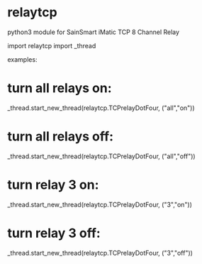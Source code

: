 # relaytcp
python3 module for SainSmart iMatic TCP 8 Channel Relay

import relaytcp
import _thread

examples:
# turn all relays on:
_thread.start_new_thread(relaytcp.TCPrelayDotFour, ("all","on"))
# turn all relays off:
_thread.start_new_thread(relaytcp.TCPrelayDotFour, ("all","off"))
# turn relay 3 on:
_thread.start_new_thread(relaytcp.TCPrelayDotFour, ("3","on"))
# turn relay 3 off:
_thread.start_new_thread(relaytcp.TCPrelayDotFour, ("3","off"))

